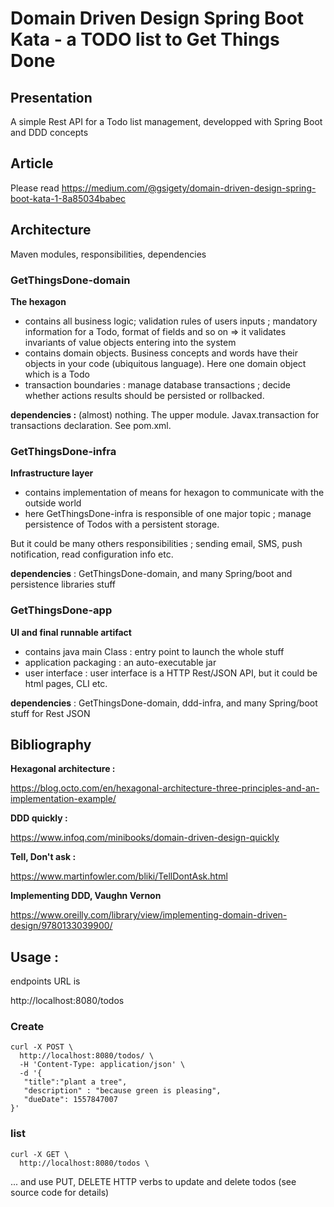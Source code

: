 # Domain Driven Design Spring Boot Kata - a TODO list to Get Things Done

## Presentation 
    
A simple Rest API for a Todo list management, developped with Spring Boot and DDD concepts


## Article

Please read https://medium.com/@gsigety/domain-driven-design-spring-boot-kata-1-8a85034babec

## Architecture

Maven modules, responsibilities, dependencies

### GetThingsDone-domain

**The hexagon**
- contains all business logic; validation rules of users inputs ; mandatory information for a Todo, format of fields and so on => it validates invariants of value objects entering into the system
- contains domain objects. Business concepts and words have their objects in your code (ubiquitous language). Here one domain object which is a Todo
- transaction boundaries : manage database transactions ; decide whether actions results should be persisted or rollbacked.

**dependencies :** (almost) nothing. The upper module. Javax.transaction for transactions declaration. See pom.xml.

### GetThingsDone-infra

**Infrastructure layer**
- contains implementation of means for hexagon to communicate with the outside world
- here GetThingsDone-infra is responsible of one major topic ; manage persistence of Todos with a persistent storage.


But it could be many others responsibilities ;  sending email, SMS, push notification, read configuration info etc.

**dependencies** : GetThingsDone-domain, and many Spring/boot and persistence libraries stuff

### GetThingsDone-app

**UI and final runnable artifact**
- contains java main Class : entry point to launch the whole stuff
- application packaging : an auto-executable jar
- user interface : user interface is a HTTP Rest/JSON API, but it could be html pages, CLI etc.

**dependencies** : GetThingsDone-domain, ddd-infra, and many Spring/boot stuff for Rest JSON


## Bibliography

**Hexagonal architecture :**

https://blog.octo.com/en/hexagonal-architecture-three-principles-and-an-implementation-example/

**DDD quickly :**

https://www.infoq.com/minibooks/domain-driven-design-quickly

**Tell, Don't ask :**

https://www.martinfowler.com/bliki/TellDontAsk.html

**Implementing DDD, Vaughn Vernon**

https://www.oreilly.com/library/view/implementing-domain-driven-design/9780133039900/

## Usage :

endpoints URL is

http://localhost:8080/todos

### Create 

```
curl -X POST \
  http://localhost:8080/todos/ \
  -H 'Content-Type: application/json' \
  -d '{
   "title":"plant a tree",
   "description" : "because green is pleasing",
   "dueDate": 1557847007
}'
```

### list

``` 
curl -X GET \
  http://localhost:8080/todos \
```

... and use PUT, DELETE HTTP verbs to update and delete todos (see source code for details)
